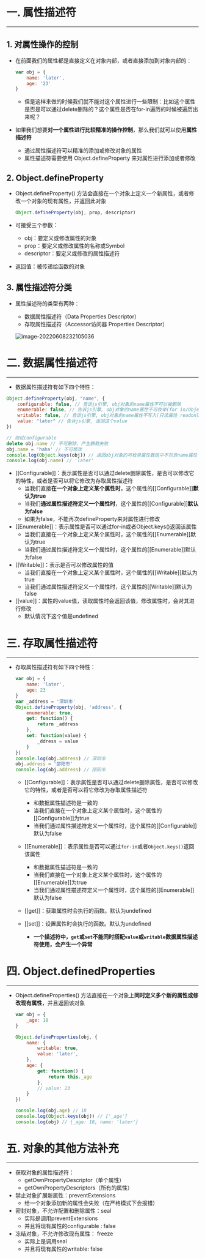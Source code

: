 # 一. 属性描述符

---

## 1. 对属性操作的控制

- 在前面我们的属性都是直接定义在对象内部，或者直接添加到对象内部的：

  ```js
  var obj = {
      name: 'later',
      age: '23'
  }
  ```

  - 但是这样来做的时候我们就不能对这个属性进行一些限制：比如这个属性是否是可以通过delete删除的？这个属性是否在for-in遍历的时候被遍历出来呢？

- 如果我们想要**对一个属性进行比较精准的操作控制**，那么我们就可以使用**属性描述符**

  - 通过属性描述符可以精准的添加或修改对象的属性
  - 属性描述符需要使用 Object.defineProperty 来对属性进行添加或者修改

## 2. Object.defineProperty

- Object.defineProperty() 方法会直接在一个对象上定义一个新属性，或者修改一个对象的现有属性，并返回此对象

  ```js
  Object.defineProperty(obj, prop, descriptor)
  ```

- 可接受三个参数：

  - obj：要定义或修改属性的对象
  - prop：要定义或修改属性的名称或Symbol
  - descriptor：要定义或修改的属性描述符

- 返回值：被传递给函数的对象

## 3. 属性描述符分类

- 属性描述符的类型有两种：

  - 数据属性描述符（Data Properties Descriptor）
  - 存取属性描述符（Accessor访问器 Properties Descriptor）

  ![image-20220608232105036](C:\Users\23634\AppData\Roaming\Typora\typora-user-images\image-20220608232105036.png)

# 二. 数据属性描述符

---

- 数据属性描述符有如下四个特性：


```js
Object.defineProperty(obj, "name", {
    configurable: false, // 告诉js引擎, obj对象的name属性不可以被删除
    enumerable: false, // 告诉js引擎, obj对象的name属性不可枚举(for in/Object.keys)
    writable: false, // 告诉js引擎, obj对象的name属性不写入(只读属性 readonly)
    value: "later" // 告诉js引擎, 返回这个value
})

// 测试configurable
delete obj.name // 不可删除，产生静默失败
obj.name = 'haha' // 不可修改
console.log(Object.keys(obj)) // 返回obj对象的可枚举属性数组中不包含name属性
console.log(obj.name) // 'later'
```

- [[Configurable]]：表示属性是否可以通过delete删除属性，是否可以修改它的特性，或者是否可以将它修改为存取属性描述符
  - 当我们直接**在一个对象上定义某个属性时**，这个属性的[[Configurable]]**默认为true**
  - 当我们**通过属性描述符定义一个属性时**，这个属性的[[Configurable]]**默认为false**
  - 如果为false，不能再次defineProperty来对属性进行修改
- [[Enumerable]]：表示属性是否可以通过for-in或者Object.keys()返回该属性
  - 当我们直接在一个对象上定义某个属性时，这个属性的[[Enumerable]]默认为true
  - 当我们通过属性描述符定义一个属性时，这个属性的[[Enumerable]]默认为false
- [[Writable]]：表示是否可以修改属性的值
  - 当我们直接在一个对象上定义某个属性时，这个属性的[[Writable]]默认为true
  - 当我们通过属性描述符定义一个属性时，这个属性的[[Writable]]默认为false
- [[value]]：属性的value值，读取属性时会返回该值，修改属性时，会对其进行修改
  - 默认情况下这个值是undefined

# 三. 存取属性描述符

---

- 存取属性描述符有如下四个特性：
  
  ```js
  var obj = {
      name: 'later',
      age: 23
  }
  var _address = '深圳市'
  Object.defineProperty(obj, 'address', {
      enumerable: true,
      get: function() {
          return _address
      },
      set: function(value) {
          _ddress = value
      }
  })
  console.log(obj.address) // 深圳市
  obj.address = '邵阳市'
  console.log(obj.address) // 邵阳市
  ```
  
  - [[Configurable]]：表示属性是否可以通过delete删除属性，是否可以修改它的特性，或者是否可以将它修改为存取属性描述符
    - 和数据属性描述符是一致的
    - 当我们直接在一个对象上定义某个属性时，这个属性的[[Configurable]]为true
    - 当我们通过属性描述符定义一个属性时，这个属性的[[Configurable]]默认为false
    
  - [[Enumerable]]：表示属性是否可以通过`for-in`或者`Object.keys()`返回该属性
    
    - 和数据属性描述符是一致的
    - 当我们直接在一个对象上定义某个属性时，这个属性的[[Enumerable]]为true
    - 当我们通过属性描述符定义一个属性时，这个属性的[[Enumerable]]默认为false
    
  - [[get]]：获取属性时会执行的函数。默认为undefined
  
  - [[set]]：设置属性时会执行的函数。默认为undefined
    
    - **一个描述符中，`get`或`set`不能同时搭配`value`或`writable`数据属性描述符使用，会产生一个异常**
    
      

# 四. Object.definedProperties

---

- Object.defineProperties() 方法直接在一个对象上**同时定义多个新的属性或修改现有属性**，并且返回该对象

  ```js
  var obj = {
      _age: 18
  }
  
  Object.defineProperties(obj, {
      name: {
          writable: true,
          value: 'later',
      },
      age: {
          get: function() {
              return this._age
          },
          // value: 23
      }
  })
  
  console.log(obj.age) // 18
  console.log(Object.keys(obj)) // ['_age']
  console.log(obj) // {_age: 18, name: 'later'}
  ```

# 五. 对象的其他方法补充

---

- 获取对象的属性描述符：
  - getOwnPropertyDescriptor（单个属性）
  - getOwnPropertyDescriptors（所有的属性）
- 禁止对象扩展新属性：preventExtensions
  - 给一个对象添加新的属性会失败（在严格模式下会报错）
- 密封对象，不允许配置和删除属性：seal
  - 实际是调用preventExtensions
  - 并且将现有属性的configurable : false
- 冻结对象，不允许修改现有属性： freeze
  - 实际上是调用seal
  - 并且将现有属性的writable: false
